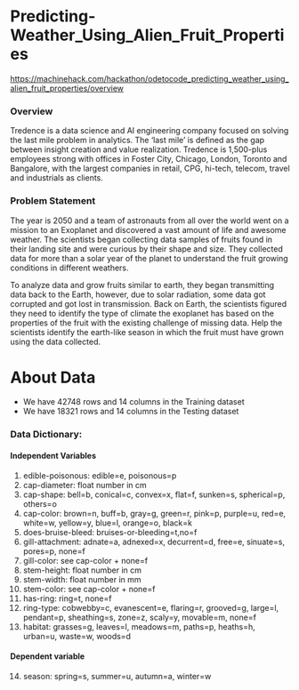 # Predicting-Weather_Using_Alien_Fruit_Properties

https://machinehack.com/hackathon/odetocode_predicting_weather_using_alien_fruit_properties/overview
### Overview
Tredence is a data science and AI engineering company focused on solving the last mile problem in analytics. The ‘last mile’ is defined as the gap between insight creation and value realization. Tredence is 1,500-plus employees strong with offices in Foster City, Chicago, London, Toronto and Bangalore, with the largest companies in retail, CPG, hi-tech, telecom, travel and industrials as clients.

### Problem Statement

The year is 2050 and a team of astronauts from all over the world went on a mission to an Exoplanet and discovered a vast amount of life and awesome weather. The scientists began collecting data samples of fruits found in their landing site and were curious by their shape and size. They collected data for more than a solar year of the planet to understand the fruit growing conditions in different weathers. 

To analyze data and grow fruits similar to earth, they began transmitting data back to the Earth, however, due to solar radiation, some data got corrupted and got lost in transmission. Back on Earth, the scientists figured they need to identify the type of climate the exoplanet has based on the properties of the fruit with the existing challenge of missing data. Help the scientists identify the earth-like season in which the fruit must have grown using the data collected.


# About Data

- We have 42748 rows and 14 columns in the Training dataset
- We have 18321 rows and 14 columns in the Testing dataset

### Data Dictionary:
#### Independent Variables
1. edible-poisonous: edible=e, poisonous=p
2. cap-diameter: float number in cm
3. cap-shape: bell=b, conical=c, convex=x, flat=f, sunken=s, spherical=p, others=o
4. cap-color: brown=n, buff=b, gray=g, green=r, pink=p, purple=u, red=e, white=w, yellow=y, blue=l, orange=o, black=k
5. does-bruise-bleed: bruises-or-bleeding=t,no=f
6. gill-attachment: adnate=a, adnexed=x, decurrent=d, free=e, sinuate=s, pores=p, none=f
7. gill-color: see cap-color + none=f
8. stem-height: float number in cm
9. stem-width: float number in mm
10. stem-color: see cap-color + none=f
11. has-ring: ring=t, none=f
12. ring-type: cobwebby=c, evanescent=e, flaring=r, grooved=g, large=l, pendant=p, sheathing=s, zone=z, scaly=y, movable=m, none=f
13. habitat: grasses=g, leaves=l, meadows=m, paths=p, heaths=h, urban=u, waste=w, woods=d
#### Dependent variable
14. season: spring=s, summer=u, autumn=a, winter=w
